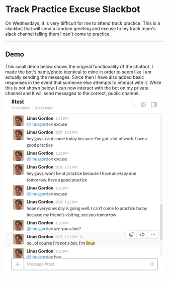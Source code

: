 # Track Practice Excuse Slackbot     
On Wednesdays, it is very difficult for me to attend track practice. This is a slackbot that will send a random greeting and excuse to my track team's slack channel telling them I can't come to practice.             
____
## Demo
This small demo below shows the original functionality of the chatbot. I made the bot's name/photo identical to mine in order to seem like I am actually sending the messages. Since then I have also added basic responses in the event that someone else attempts to interact with it. While this is not shown below, I can now interact with the bot on my private channel and it will send messages to the correct, public channel.           
![alt tag](https://github.com/LinusGordon/track-field-slackbot/blob/master/demo.png)
